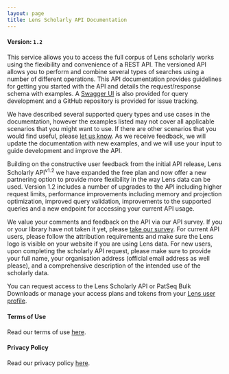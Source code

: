 ```yaml
---
layout: page
title: Lens Scholarly API Documentation
---
```


#### Version: `1.2`
This service allows you to access the full corpus of Lens scholarly works using the flexibility and convenience of a REST API. The versioned API allows you to perform and combine several types of searches using a number of different operations. This API documentation provides guidelines for getting you started with the API and details the request/response schema with examples. A [Swagger UI] is also provided for query development and a GitHub repository is provided for issue tracking.

We have described several supported query types and use cases in the documentation, however the examples listed may not cover all applicable scenarios that you might want to use. If there are other scenarios that you would find useful, please [let us know](https://www.lens.org/lens/feedback?returnTo=https:/). As we receive feedback, we will update the documentation with new examples, and we will use your input to guide development and improve the API.

Building on the constructive user feedback from the initial API release, Lens Scholarly API<sup>v1.2</sup> we have expanded the free plan and now offer a new partnering option to provide more flexibility in the way Lens data can be used. Version 1.2 includes a number of upgrades to the API including higher request limits, performance improvements including memory and projection optimization, improved query validation, improvements to the supported queries and a new endpoint for accessing your current API usage.

We value your comments and feedback on the API via our API survey. If you or your library have not taken it yet, please [take our survey](https://lensorg.typeform.com/to/QM6aMm). For current API users, please follow the attribution requirements and make sure the Lens logo is visible on your website if you are using Lens data. For new users, upon completing the scholarly API request, please make sure to provide your full name, your organisation address (official email address as well please), and a comprehensive description of the intended use of the scholarly data.

You can request access to the Lens Scholarly API or PatSeq Bulk Downloads or manage your access plans and tokens from your [Lens user profile](https://www.lens.org/lens/user/subscriptions).

#### Terms of Use
Read our terms of use [here](https://about.lens.org/policies/#termsuse).

#### Privacy Policy
Read our privacy policy [here](https://about.lens.org/policies/#privacypolicy).

[//]: # (Reference Links)
[Swagger UI]: <https://api.lens.org/swagger-ui.html>
